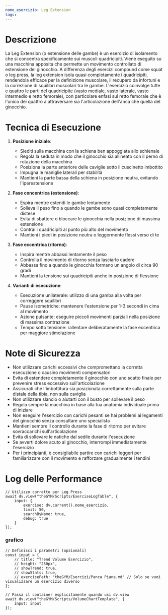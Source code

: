 ```yaml
---
nome_esercizio: Leg Extension
tags: 
---
```


# Descrizione
La Leg Extension (o estensione delle gambe) è un esercizio di isolamento che si concentra specificamente sui muscoli quadricipiti. Viene eseguito su una macchina apposita che permette un movimento controllato di estensione del ginocchio. A differenza degli esercizi compound come squat o leg press, la leg extension isola quasi completamente i quadricipiti, rendendola efficace per la definizione muscolare, il recupero da infortuni e la correzione di squilibri muscolari tra le gambe. L'esercizio coinvolge tutte e quattro le parti del quadricipite (vasto mediale, vasto laterale, vasto intermedio e retto femorale), con particolare enfasi sul retto femorale che è l'unico dei quattro a attraversare sia l'articolazione dell'anca che quella del ginocchio.

# Tecnica di Esecuzione
1. **Posizione iniziale**:
   - Siediti sulla macchina con la schiena ben appoggiata allo schienale
   - Regola la seduta in modo che il ginocchio sia allineato con il perno di rotazione della macchina
   - Posiziona la parte anteriore delle caviglie sotto il cuscinetto imbottito
   - Impugna le maniglie laterali per stabilità
   - Mantieni la parte bassa della schiena in posizione neutra, evitando l'iperestensione

2. **Fase concentrica (estensione)**:
   - Espira mentre estendi le gambe lentamente
   - Solleva il peso fino a quando le gambe sono quasi completamente distese
   - Evita di sbattere o bloccare le ginocchia nella posizione di massima estensione
   - Contrai i quadricipiti al punto più alto del movimento
   - Mantieni i piedi in posizione neutra o leggermente flessi verso di te

3. **Fase eccentrica (ritorno)**:
   - Inspira mentre abbassi lentamente il peso
   - Controlla il movimento di ritorno senza lasciarlo cadere
   - Abbassa fino a quando le ginocchia formano un angolo di circa 90 gradi
   - Mantieni la tensione sui quadricipiti anche in posizione di flessione

4. **Varianti di esecuzione**:
   - Esecuzione unilaterale: utilizzo di una gamba alla volta per correggere squilibri
   - Pause isometriche: mantenere l'estensione per 1-3 secondi in cima al movimento
   - Azione pulsante: eseguire piccoli movimenti parziali nella posizione di massima contrazione
   - Tempo sotto tensione: rallentare deliberatamente la fase eccentrica per maggiore stimolazione

# Note di Sicurezza
- Non utilizzare carichi eccessivi che compromettano la corretta esecuzione o causino movimenti compensatori
- Evita di estendere completamente il ginocchio con uno scatto finale per prevenire stress eccessivo sull'articolazione
- Assicurati che l'imbottitura sia posizionata correttamente sulla parte distale della tibia, non sulla caviglia
- Non utilizzare slancio o aiutarti con il busto per sollevare il peso
- Regola sempre la macchina in base alla tua anatomia individuale prima di iniziare
- Non eseguire l'esercizio con carichi pesanti se hai problemi ai legamenti del ginocchio senza consultare uno specialista
- Mantieni sempre il controllo durante la fase di ritorno per evitare sovraccarichi sull'articolazione
- Evita di sollevare le natiche dal sedile durante l'esecuzione
- Se avverti dolore acuto al ginocchio, interrompi immediatamente l'esercizio
- Per i principianti, è consigliabile partire con carichi leggeri per familiarizzare con il movimento e rafforzare gradualmente i tendini

# Log delle Performance

```dataviewjs
// Utilizzo corretto per Leg Press
await dv.view("theGYM/Scripts/ExerciseLogTable", {
    input: {
        exercise: dv.current().nome_esercizio,
        limit: 50,
        searchByName: true,
        debug: true
    }
});
```
### grafico
```dataviewjs
// Definisci i parametri (opzionali)
const input = {
    // title: "Trend Volume Esercizio",
    // height: "250px",
    // showTrend: true,
    // showStats: true,
    // exercisePath: "theGYM/Esercizi/Panca Piana.md" // Solo se vuoi visualizzare un esercizio diverso
};

// Passa il container esplicitamente quando usi dv.view
await dv.view("theGYM/Scripts/VolumeChartTemplate", {
    input: input
});
```